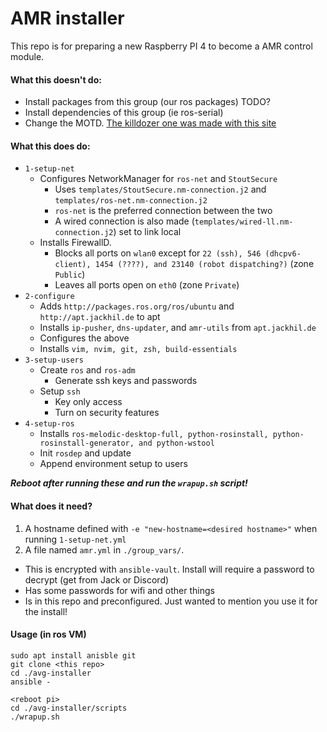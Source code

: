 # AMR installer

This repo is for preparing a new Raspberry PI 4 to become a AMR control module.


#### What this doesn't do:
+ Install packages from this group (our ros packages) TODO?
+ Install dependencies of this group (ie ros-serial)
+ Change the MOTD. [The killdozer one was made with this site](http://patorjk.com/software/taag/#p=display&f=Graffiti&t=Type%20Something%20)

#### What this does do:
+ `1-setup-net`
  + Configures NetworkManager for `ros-net` and `StoutSecure`
    + Uses `templates/StoutSecure.nm-connection.j2` and `templates/ros-net.nm-connection.j2`
    + `ros-net` is the preferred connection between the two
    + A wired connection is also made (`templates/wired-ll.nm-connection.j2`) set to link local
  + Installs FirewallD.
    + Blocks all ports on `wlan0` except for `22 (ssh), 546 (dhcpv6-client), 1454 (????), and 23140 (robot dispatching?)` (zone `Public`)
    + Leaves all ports open on `eth0` (zone `Private`)
+ `2-configure`
  + Adds `http://packages.ros.org/ros/ubuntu` and `http://apt.jackhil.de` to apt
  + Installs `ip-pusher`, `dns-updater`, and `amr-utils` from `apt.jackhil.de`
  + Configures the above
  + Installs `vim, nvim, git, zsh, build-essentials`
+ `3-setup-users`
  + Create `ros` and `ros-adm`
    + Generate ssh keys and passwords
  + Setup `ssh`
    + Key only access
    + Turn on security features
+ `4-setup-ros`
  + Installs `ros-melodic-desktop-full, python-rosinstall, python-rosinstall-generator, and python-wstool`
  + Init `rosdep` and update
  + Append environment setup to users

***Reboot after running these and run the `wrapup.sh` script!***

#### What does it need?

1. A hostname defined with `-e "new-hostname=<desired hostname>"` when running `1-setup-net.yml`
2. A file named `amr.yml` in `./group_vars/`.
  + This is encrypted with `ansible-vault`. Install will require a password to decrypt (get from Jack or Discord)
  + Has some passwords for wifi and other things
  + Is in this repo and preconfigured. Just wanted to mention you use it for the install!

#### Usage (in ros VM)
```
sudo apt install anisble git
git clone <this repo>
cd ./avg-installer
ansible -

<reboot pi>
cd ./avg-installer/scripts
./wrapup.sh
```

